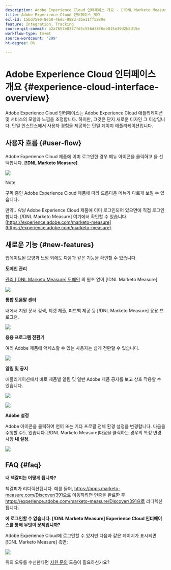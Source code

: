 ```yaml
---
description: Adobe Experience Cloud 인터페이스 개요 - [!DNL Marketo Measure] - 제품 설명서
title: Adobe Experience Cloud 인터페이스 개요
exl-id: 15bd7590-8eb0-46e5-9883-3be11ff58c9e
feature: Integration, Tracking
source-git-commit: a2a7657e8377fd5c556d38f6eb815e39d2b8d15e
workflow-type: tm+mt
source-wordcount: '299'
ht-degree: 0%

---
```


# Adobe Experience Cloud 인터페이스 개요 {#experience-cloud-interface-overview}

Adobe Experience Cloud 인터페이스는 Adobe Experience Cloud 애플리케이션 및 서비스의 모양과 느낌을 조정합니다. 하지만, 그것은 단지 새로운 디자인 그 이상입니다. 단일 인스턴스에서 사용자 경험을 제공하는 단일 페이지 애플리케이션입니다.

## 사용자 흐름 {#user-flow}

Adobe Experience Cloud 제품에 이미 로그인한 경우 메뉴 아이콘을 클릭하고 을 선택합니다. **[!DNL Marketo Measure]**.

![](assets/unified-shell-overview-4.png)

>[!NOTE]
>
>구독 중인 Adobe Experience Cloud 제품에 따라 드롭다운 메뉴가 다르게 보일 수 있습니다.

만약.. _아님_ Adobe Experience Cloud 제품에 이미 로그인되어 있으면에 직접 로그인합니다. [!DNL Marketo Measure] 여기에서 확인할 수 있습니다. [https://experience.adobe.com/marketo-measure](https://experience.adobe.com/marketo-measure).

## 새로운 기능 {#new-features}

업데이트된 모양과 느낌 외에도 다음과 같은 기능을 확인할 수 있습니다.

**도메인 관리**

[관리 [!DNL Marketo Measure] 도메인](/help/marketo-measure-and-adobe/domain-management.md) 의 원조 없이 [!DNL Marketo Measure].

![](assets/unified-shell-overview-5.png)

**통합 도움말 센터**

내에서 지원 문서 검색, 티켓 제출, 피드백 제공 등 [!DNL Marketo Measure] 응용 프로그램.

![](assets/unified-shell-overview-6.png)

**응용 프로그램 전환기**

여러 Adobe 제품에 액세스할 수 있는 사용자는 쉽게 전환할 수 있습니다.

![](assets/unified-shell-overview-7.png)

**알림 및 공지**

애플리케이션에서 바로 제품별 알림 및 일반 Adobe 제품 공지를 보고 상호 작용할 수 있습니다.

![](assets/unified-shell-overview-8.png)

![](assets/unified-shell-overview-9.png)

**Adobe 설정**

Adobe 아이콘을 클릭하여 언어 또는 기타 프로필 전체 환경 설정을 변경합니다. 다음을 수행할 수도 있습니다. [!DNL Marketo Measure]다음을 클릭하는 경우의 특정 변경 사항 **내 설정**.

![](assets/unified-shell-overview-10.png)

## FAQ {#faq}

**내 책갈피는 어떻게 됩니까?**

책갈피가 리디렉션됩니다. 예를 들어, https://apps.marketo-measure.com/Discover/391으로 이동하려면 인증을 완료한 후 https://experience.adobe.com/marketo-measure/Discover/391으로 리디렉션됩니다.

**에 로그인할 수 없습니다. [!DNL Marketo Measure] Experience Cloud 인터페이스를 통해 무엇이 문제입니까?**

Adobe Experience Cloud에 로그인할 수 있지만 다음과 같은 페이지가 표시되면 [!DNL Marketo Measure] 측면:

![](assets/unified-shell-overview-11.png)

위의 오류를 수신한다면 [지원 문의](https://nation.marketo.com/t5/support/ct-p/Support) 도움이 필요하신가요?
